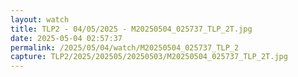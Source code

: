 ```yaml
---
layout: watch
title: TLP2 - 04/05/2025 - M20250504_025737_TLP_2T.jpg
date: 2025-05-04 02:57:37
permalink: /2025/05/04/watch/M20250504_025737_TLP_2
capture: TLP2/2025/202505/20250503/M20250504_025737_TLP_2T.jpg
---
```

